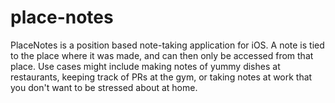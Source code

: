 # place-notes
PlaceNotes is a position based note-taking application for iOS. A note is tied to the place where it 
was made, and can then only be accessed from that place. Use cases might include making notes of yummy 
dishes at restaurants, keeping track of PRs at the gym, or taking notes at work that you don't want to 
be stressed about at home.

